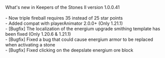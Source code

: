 What's new in Keepers of the Stones II version 1.0.0.41<br/>
<br />- Now triple fireball requires 35 instead of 25 star points
<br />- Added compat with playerAnimator 2.0.0+ (Only 1.21.1)
<br />- [Bugfix] The localization of the energium upgrade smithing template has been fixed (Only 1.20.6 & 1.21.1)
<br />- [Bugfix] Fixed a bug that could cause energium armor to be replaced when activating a stone
<br />- [Bugfix] Fixed clicking on the deepslate energium ore block
